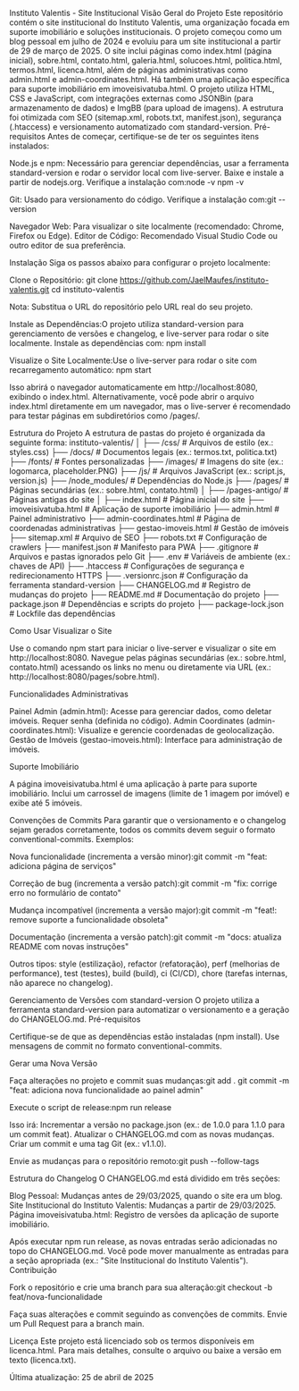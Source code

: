 Instituto Valentis - Site Institucional
Visão Geral do Projeto
Este repositório contém o site institucional do Instituto Valentis, uma organização focada em suporte imobiliário e soluções institucionais. O projeto começou como um blog pessoal em julho de 2024 e evoluiu para um site institucional a partir de 29 de março de 2025. O site inclui páginas como index.html (página inicial), sobre.html, contato.html, galeria.html, solucoes.html, politica.html, termos.html, licenca.html, além de páginas administrativas como admin.html e admin-coordinates.html. Há também uma aplicação específica para suporte imobiliário em imoveisivatuba.html.
O projeto utiliza HTML, CSS e JavaScript, com integrações externas como JSONBin (para armazenamento de dados) e ImgBB (para upload de imagens). A estrutura foi otimizada com SEO (sitemap.xml, robots.txt, manifest.json), segurança (.htaccess) e versionamento automatizado com standard-version.
Pré-requisitos
Antes de começar, certifique-se de ter os seguintes itens instalados:

Node.js e npm: Necessário para gerenciar dependências, usar a ferramenta standard-version e rodar o servidor local com live-server. Baixe e instale a partir de nodejs.org. Verifique a instalação com:node -v
npm -v


Git: Usado para versionamento do código. Verifique a instalação com:git --version


Navegador Web: Para visualizar o site localmente (recomendado: Chrome, Firefox ou Edge).
Editor de Código: Recomendado Visual Studio Code ou outro editor de sua preferência.

Instalação
Siga os passos abaixo para configurar o projeto localmente:

Clone o Repositório:
git clone https://github.com/JaelMaufes/instituto-valentis.git
cd instituto-valentis

Nota: Substitua o URL do repositório pelo URL real do seu projeto.

Instale as Dependências:O projeto utiliza standard-version para gerenciamento de versões e changelog, e live-server para rodar o site localmente. Instale as dependências com:
npm install


Visualize o Site Localmente:Use o live-server para rodar o site com recarregamento automático:
npm start

Isso abrirá o navegador automaticamente em http://localhost:8080, exibindo o index.html. Alternativamente, você pode abrir o arquivo index.html diretamente em um navegador, mas o live-server é recomendado para testar páginas em subdiretórios como /pages/.


Estrutura do Projeto
A estrutura de pastas do projeto é organizada da seguinte forma:
instituto-valentis/
│
├── /css/               # Arquivos de estilo (ex.: styles.css)
├── /docs/              # Documentos legais (ex.: termos.txt, politica.txt)
├── /fonts/             # Fontes personalizadas
├── /images/            # Imagens do site (ex.: logomarca, placeholder.PNG)
├── /js/                # Arquivos JavaScript (ex.: script.js, version.js)
├── /node_modules/      # Dependências do Node.js
├── /pages/             # Páginas secundárias (ex.: sobre.html, contato.html)
│   ├── /pages-antigo/  # Páginas antigas do site
│
├── index.html          # Página inicial do site
├── imoveisivatuba.html # Aplicação de suporte imobiliário
├── admin.html          # Painel administrativo
├── admin-coordinates.html # Página de coordenadas administrativas
├── gestao-imoveis.html # Gestão de imóveis
├── sitemap.xml         # Arquivo de SEO
├── robots.txt          # Configuração de crawlers
├── manifest.json       # Manifesto para PWA
├── .gitignore          # Arquivos e pastas ignorados pelo Git
├── .env                # Variáveis de ambiente (ex.: chaves de API)
├── .htaccess           # Configurações de segurança e redirecionamento HTTPS
├── .versionrc.json     # Configuração da ferramenta standard-version
├── CHANGELOG.md        # Registro de mudanças do projeto
├── README.md           # Documentação do projeto
├── package.json        # Dependências e scripts do projeto
├── package-lock.json   # Lockfile das dependências

Como Usar
Visualizar o Site

Use o comando npm start para iniciar o live-server e visualizar o site em http://localhost:8080.
Navegue pelas páginas secundárias (ex.: sobre.html, contato.html) acessando os links no menu ou diretamente via URL (ex.: http://localhost:8080/pages/sobre.html).

Funcionalidades Administrativas

Painel Admin (admin.html): Acesse para gerenciar dados, como deletar imóveis. Requer senha (definida no código).
Admin Coordinates (admin-coordinates.html): Visualize e gerencie coordenadas de geolocalização.
Gestão de Imóveis (gestao-imoveis.html): Interface para administração de imóveis.

Suporte Imobiliário

A página imoveisivatuba.html é uma aplicação à parte para suporte imobiliário. Inclui um carrossel de imagens (limite de 1 imagem por imóvel) e exibe até 5 imóveis.

Convenções de Commits
Para garantir que o versionamento e o changelog sejam gerados corretamente, todos os commits devem seguir o formato conventional-commits. Exemplos:

Nova funcionalidade (incrementa a versão minor):git commit -m "feat: adiciona página de serviços"


Correção de bug (incrementa a versão patch):git commit -m "fix: corrige erro no formulário de contato"


Mudança incompatível (incrementa a versão major):git commit -m "feat!: remove suporte a funcionalidade obsoleta"


Documentação (incrementa a versão patch):git commit -m "docs: atualiza README com novas instruções"


Outros tipos: style (estilização), refactor (refatoração), perf (melhorias de performance), test (testes), build (build), ci (CI/CD), chore (tarefas internas, não aparece no changelog).

Gerenciamento de Versões com standard-version
O projeto utiliza a ferramenta standard-version para automatizar o versionamento e a geração do CHANGELOG.md.
Pré-requisitos

Certifique-se de que as dependências estão instaladas (npm install).
Use mensagens de commit no formato conventional-commits.

Gerar uma Nova Versão

Faça alterações no projeto e commit suas mudanças:git add .
git commit -m "feat: adiciona nova funcionalidade ao painel admin"


Execute o script de release:npm run release

Isso irá:
Incrementar a versão no package.json (ex.: de 1.0.0 para 1.1.0 para um commit feat).
Atualizar o CHANGELOG.md com as novas mudanças.
Criar um commit e uma tag Git (ex.: v1.1.0).


Envie as mudanças para o repositório remoto:git push --follow-tags



Estrutura do Changelog
O CHANGELOG.md está dividido em três seções:

Blog Pessoal: Mudanças antes de 29/03/2025, quando o site era um blog.
Site Institucional do Instituto Valentis: Mudanças a partir de 29/03/2025.
Página imoveisivatuba.html: Registro de versões da aplicação de suporte imobiliário.

Após executar npm run release, as novas entradas serão adicionadas no topo do CHANGELOG.md. Você pode mover manualmente as entradas para a seção apropriada (ex.: "Site Institucional do Instituto Valentis").
Contribuição

Fork o repositório e crie uma branch para sua alteração:git checkout -b feat/nova-funcionalidade


Faça suas alterações e commit seguindo as convenções de commits.
Envie um Pull Request para a branch main.

Licença
Este projeto está licenciado sob os termos disponíveis em licenca.html. Para mais detalhes, consulte o arquivo ou baixe a versão em texto (licenca.txt).

Última atualização: 25 de abril de 2025
